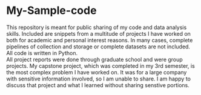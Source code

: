# My-Sample-code
This repository is meant for public sharing of my code and data analysis skills. Included are snippets from a multitude of projects I have worked on both for academic and personal interest reasons. In many cases, complete pipelines of collection and storage or complete datasets are not included.  All code is written in Python.  
All project reports were done through graduate school and were group projects. My capstone project, which was completed in my 3rd semester, is the most complex problem I have worked on. It was for a large company with sensitive information involved, so I am unable to share. I am happy to discuss that project and what I learned without sharing senstive portions. 
